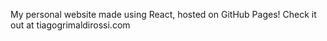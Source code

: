 My personal website made using React, hosted on GitHub Pages! 
Check it out at tiagogrimaldirossi.com

